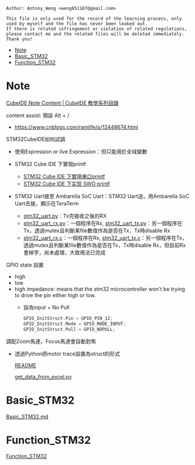```
Author: Antony_Weng <weng851107@gmail.com>

This file is only used for the record of the learning process, only used by myself and the file has never been leaked out.
If there is related infringement or violation of related regulations, please contact me and the related files will be deleted immediately. Thank you!
```

- [Note](#0)
- [Basic_STM32](#1)
- [Function_STM32](#2)




<h1 id="0">Note</h1>

[CubeIDE Note Content | CubeIDE 教學系列目錄](https://medium.com/stm32cubeide/cubeide-note-context-cubeide-%E6%95%99%E5%AD%B8%E7%B3%BB%E5%88%97%E7%9B%AE%E9%8C%84-4879670ddf4f)

content assist: 預設 Alt + /

- https://www.cnblogs.com/ramlife/p/12448674.html

STM32CubeIDE如何試調

- 使用Expression or live Expression：但只能用於全域變數

- STM32 Cube IDE 下實現printf
    - [STM32 Cube IDE 下實現串口printf](http://ibotx.com/?p=198)
    - [STM32 Cube IDE 下实现 SWO printf](http://ibotx.com/?p=236)

- STM32 Uart接至 Ambarella SoC Uart：STM32 Uart送，用Ambarella SoC Uart去接，顯示在TeraTerm

  - [stm32_uart.py](./code/uart/stm32_uart.py)：Tx完接收之後的RX
  - [stm32_uart_rx.py](./code/uart/stm32_uart_rx.py)：一個程序在Rx, [stm32_uart_tx.py](./code/uart/stm32_uart_tx.py)：另一個程序在Tx，透過mutex且判斷某file數值作為是否在Tx，Tx時disable Rx
  - [stm32_uart_rx.c](./code/uart/stm32_uart_rx.py)：一個程序在Rx, [stm32_uart_tx.c](./code/uart/stm32_uart_tx.py)：另一個程序在Tx，透過mutex且判斷某file數值作為是否在Tx，Tx時disable Rx，但目前Rx會掉字，尚未處理，大致用法已完成

GPIO state 設置

- high
- low
- high impedance: means that the stm32 microcontroller won't be trying to drive the pin either high or low.
  - 設為input + No Pull

    ```C
    GPIO_InitStruct.Pin = GPIO_PIN_12; 
    GPIO_InitStruct.Mode = GPIO_MODE_INPUT; 
    GPIO_InitStruct.Pull = GPIO_NOPULL;
    ```

調配Zoom馬達，Focus馬達會自動對焦

- 透過Python把motor trace設置為struct的形式

    [README](./code/excel/README)

    [get_data_from_excel.py](./code/excel/get_data_from_excel.py)


<h1 id="1">Basic_STM32</h1>

[Basic_STM32.md](./Basic_STM32.md)

<h1 id="2">Function_STM32</h1>

[Function_STM32](./Function_STM32.md)





